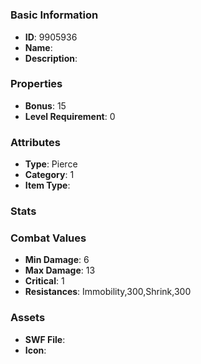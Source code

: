 # 



### Basic Information

- **ID**: 9905936
- **Name**: 
- **Description**: 

### Properties

- **Bonus**: 15
- **Level Requirement**: 0

### Attributes

- **Type**: Pierce
- **Category**: 1
- **Item Type**: 

### Stats


### Combat Values

- **Min Damage**: 6
- **Max Damage**: 13
- **Critical**: 1
- **Resistances**: Immobility,300,Shrink,300

### Assets

- **SWF File**: 
- **Icon**: 

